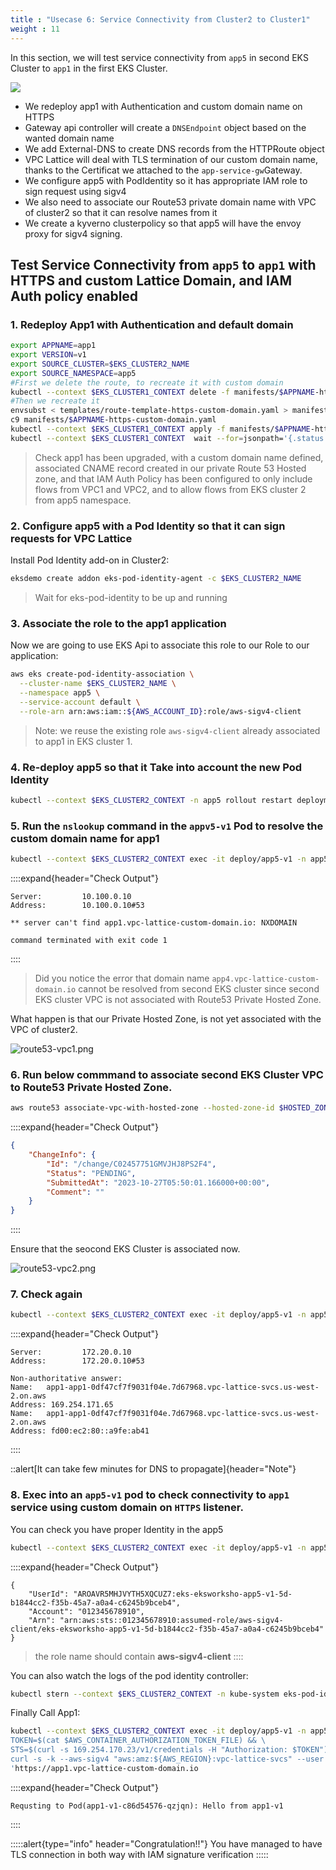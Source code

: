 ```yaml
---
title : "Usecase 6: Service Connectivity from Cluster2 to Cluster1"
weight : 11
---
```



In this section, we will test service connectivity from `app5` in second EKS Cluster to `app1` in the first EKS Cluster.

![](/static/images/6-network-security/2-vpc-lattice-service-access/lattice-usecase6.png)
- We redeploy app1 with Authentication and custom domain name on HTTPS
- Gateway api controller will create a `DNSEndpoint` object based on the wanted domain name
- We add External-DNS to create DNS records from the HTTPRoute object
- VPC Lattice will deal with TLS termination of our custom domain name, thanks to the Certificat we attached to the `app-service-gw`Gateway.
- We configure app5 with PodIdentity so it has appropriate IAM role to sign request using sigv4
- We also need to associate our Route53 private domain name with VPC of cluster2 so that it can resolve names from it
- We create a kyverno clusterpolicy so that app5 will have the envoy proxy for sigv4 signing.

## Test Service Connectivity from `app5` to `app1` with HTTPS and custom Lattice Domain, and IAM Auth policy enabled

### 1. Redeploy App1 with Authentication and default domain

```bash
export APPNAME=app1
export VERSION=v1
export SOURCE_CLUSTER=$EKS_CLUSTER2_NAME
export SOURCE_NAMESPACE=app5
#First we delete the route, to recreate it with custom domain
kubectl --context $EKS_CLUSTER1_CONTEXT delete -f manifests/$APPNAME-http-default-domain.yaml
#Then we recreate it
envsubst < templates/route-template-https-custom-domain.yaml > manifests/$APPNAME-https-custom-domain.yaml
c9 manifests/$APPNAME-https-custom-domain.yaml
kubectl --context $EKS_CLUSTER1_CONTEXT apply -f manifests/$APPNAME-https-custom-domain.yaml
kubectl --context $EKS_CLUSTER1_CONTEXT  wait --for=jsonpath='{.status.parents[-1:].conditions[-1:].reason}'=ResolvedRefs httproute/$APPNAME -n $APPNAME
```

> Check app1 has been upgraded, with a custom domain name defined, associated CNAME record created in our private Route 53 Hosted zone, and that IAM Auth Policy has been configured to only include flows from VPC1 and VPC2, and to allow flows from EKS cluster 2 from app5 namespace.

### 2. Configure app5 with a Pod Identity so that it can sign requests for VPC Lattice

Install Pod Identity add-on in Cluster2:

```bash
eksdemo create addon eks-pod-identity-agent -c $EKS_CLUSTER2_NAME
```

> Wait for eks-pod-identity to be up and running

### 3. Associate the role to the app1 application

Now we are going to use EKS Api to associate this role to our Role to our application:

```bash
aws eks create-pod-identity-association \
  --cluster-name $EKS_CLUSTER2_NAME \
  --namespace app5 \
  --service-account default \
  --role-arn arn:aws:iam::${AWS_ACCOUNT_ID}:role/aws-sigv4-client
```

> Note: we reuse the existing role `aws-sigv4-client` already associated to app1 in EKS cluster 1.



### 4. Re-deploy app5 so that it Take into account the new Pod Identity

```bash
kubectl --context $EKS_CLUSTER2_CONTEXT -n app5 rollout restart deployment/app5-v1
```

### 5. Run the `nslookup` command in the `appv5-v1` Pod to resolve the custom domain name for app1

```bash
kubectl --context $EKS_CLUSTER2_CONTEXT exec -it deploy/app5-v1 -n app5 -- nslookup app1.vpc-lattice-custom-domain.io
```

::::expand{header="Check Output"}
```
Server:         10.100.0.10
Address:        10.100.0.10#53

** server can't find app1.vpc-lattice-custom-domain.io: NXDOMAIN

command terminated with exit code 1
```
::::

> Did you notice the error that domain name `app4.vpc-lattice-custom-domain.io` cannot be resolved from second EKS cluster since second EKS cluster VPC is not associated with Route53 Private Hosted Zone.

What happen is that our Private Hosted Zone, is not yet associated with the VPC of cluster2.

![route53-vpc1.png](/static/images/6-network-security/2-vpc-lattice-service-access/route53-vpc1.png)


### 6. Run below commmand to associate second EKS Cluster VPC to Route53 Private Hosted Zone.

```bash
aws route53 associate-vpc-with-hosted-zone --hosted-zone-id $HOSTED_ZONE_ID --vpc VPCRegion=$AWS_REGION,VPCId=$EKS_CLUSTER2_VPC_ID
```

::::expand{header="Check Output"}
```json
{
    "ChangeInfo": {
        "Id": "/change/C02457751GMVJHJ8PS2F4",
        "Status": "PENDING",
        "SubmittedAt": "2023-10-27T05:50:01.166000+00:00",
        "Comment": ""
    }
}

```
::::

Ensure that the seocond EKS Cluster is associated now.

![route53-vpc2.png](/static/images/6-network-security/2-vpc-lattice-service-access/route53-vpc2.png)


### 7. Check again

```bash
kubectl --context $EKS_CLUSTER2_CONTEXT exec -it deploy/app5-v1 -n app5 -- nslookup app1.vpc-lattice-custom-domain.io
```

::::expand{header="Check Output"}
```
Server:         172.20.0.10
Address:        172.20.0.10#53

Non-authoritative answer:
Name:   app1-app1-0df47cf7f9031f04e.7d67968.vpc-lattice-svcs.us-west-2.on.aws
Address: 169.254.171.65
Name:   app1-app1-0df47cf7f9031f04e.7d67968.vpc-lattice-svcs.us-west-2.on.aws
Address: fd00:ec2:80::a9fe:ab41
```
::::

::alert[It can take few minutes for DNS to propagate]{header="Note"}



### 8. Exec into an `app5-v1` pod to check connectivity to `app1` service using custom domain on `HTTPS` listener.

You can check you have proper Identity in the app5

```bash
kubectl --context $EKS_CLUSTER2_CONTEXT exec -it deploy/app5-v1 -n app5 -c app5-v1 -- aws sts get-caller-identity
```

::::expand{header="Check Output"}
```
{
    "UserId": "AROAVR5MHJVYTH5XQCUZ7:eks-eksworksho-app5-v1-5d-b1844cc2-f35b-45a7-a0a4-c6245b9bceb4",
    "Account": "012345678910",
    "Arn": "arn:aws:sts::012345678910:assumed-role/aws-sigv4-client/eks-eksworksho-app5-v1-5d-b1844cc2-f35b-45a7-a0a4-c6245b9bceb4"
}
```

> the role name should contain **aws-sigv4-client**
::::


You can also watch the logs of the pod identity controller:

```bash
kubectl stern --context $EKS_CLUSTER2_CONTEXT -n kube-system eks-pod-identity-agent
```

Finally Call App1:

```bash
kubectl --context $EKS_CLUSTER2_CONTEXT exec -it deploy/app5-v1 -n app5 -c app5-v1 -- /bin/bash -c '\
TOKEN=$(cat $AWS_CONTAINER_AUTHORIZATION_TOKEN_FILE) && \
STS=$(curl -s 169.254.170.23/v1/credentials -H "Authorization: $TOKEN") && \
curl -s -k --aws-sigv4 "aws:amz:${AWS_REGION}:vpc-lattice-svcs" --user $(echo $STS | jq ".AccessKeyId" -r):$(echo $STS | jq ".SecretAccessKey" -r) -H "x-amz-content-sha256: UNSIGNED-PAYLOAD" -H "x-amz-security-token: $(echo $STS | jq ".Token" -r)" \
'https://app1.vpc-lattice-custom-domain.io
```


::::expand{header="Check Output"}
```
Requsting to Pod(app1-v1-c86d54576-qzjqn): Hello from app1-v1
```
::::


:::::alert{type="info" header="Congratulation!!"}
You have managed to have TLS connection in both way with IAM signature verification
:::::